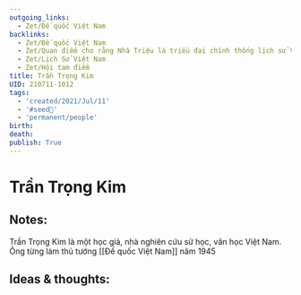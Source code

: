 ```yaml
---
outgoing_links:
  - Zet/Đế quốc Việt Nam
backlinks:
  - Zet/Đế quốc Việt Nam
  - Zet/Quan điểm cho rằng Nhà Triệu là triều đại chính thống lịch sử VN
  - Zet/Lịch Sử Việt Nam
  - Zet/Hội tam điểm
title: Trần Trọng Kim
UID: 210711-1012
tags:
  - 'created/2021/Jul/11'
  - '#seed🥜'
  - 'permanent/people'
birth: 
death: 
publish: True
---
```

# Trần Trọng Kim

## Notes:
Trần Trọng Kim là một học giả, nhà nghiên cứu sử học, văn học Việt Nam. Ông từng làm thủ tướng [[Đế quốc Việt Nam]] năm 1945

## Ideas & thoughts:

